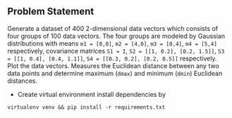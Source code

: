 ## Problem Statement

Generate a dataset of 400 2-dimensional data vectors which consists of four groups of 100 data vectors. The four groups are modeled by Gaussian distributions with means ```m1 = [0,0]```, ```m2 = [4,0]```, ```m3 = [0,4]```, ```m4 = [5,4]``` respectively, covariance matrices 
```S1 = I```, ```S2 = [[1, 0.2], [0.2, 1.5]]```, ```S3 = [[1, 0.4], [0.4, 1.1]]```, ```S4 = [[0.3, 0.2], [0.2, 0.5]]``` respectively. Plot the data vectors. Measures the Euclidean distance between any two data points and determine maximum (```dmax```) and minimum (```dmin```) Euclidean distances.

 
- Create virtual environment install dependencies by  
```
virtualenv venv && pip install -r requirements.txt
```